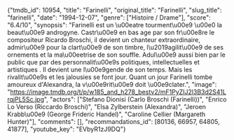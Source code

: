 {"tmdb_id": 10954, "title": "Farinelli", "original_title": "Farinelli", "slug_title": "farinelli", "date": "1994-12-07", "genre": ["Histoire / Drame"], "score": "6.4/10", "synopsis": "Farinelli est un \u00eatre tourment\u00e9 \u00e0 la beaut\u00e9 androgyne. Castr\u00e9 en bas age par son fr\u00e8re le compositeur Ricardo Broschi, il devient un chanteur extraordinaire, admir\u00e9 pour la clart\u00e9 de son timbre, l\u2019agilit\u00e9 de ses ornements et la ma\u00eetrise de son souffle. Adul\u00e9 aussi bien par le public que par des personnalit\u00e9s politiques, intellectuelles et artistiques . Il devient une l\u00e9gende de son temps. Mais les rivalit\u00e9s et les jalousies se font jour. Quant un jour Farinelli tombe amoureux d'Alexandra, la v\u00e9rit\u00e9 doit \u00e9clater.", "image": "https://image.tmdb.org/t/p/w185_and_h278_bestv2/mF1PyZIJ2l3B3d2S41LrqjPL5Sc.jpg", "actors": ["Stefano Dionisi (Carlo Broschi (Farinelli))", "Enrico Lo Verso (Riccardo Broschi)", "Elsa Zylberstein (Alexandra)", "Jeroen Krabb\u00e9 (George Frideric Handel)", "Caroline Cellier (Margareth Hunter)"], "comments": [], "recommandations_id": [80136, 66957, 64805, 41877], "youtube_key": "EVbyR1zJ9DQ"}